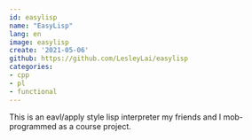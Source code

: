 ```yaml
---
id: easylisp
name: "EasyLisp"
lang: en
image: easylisp
create: '2021-05-06'
github: https://github.com/LesleyLai/easylisp
categories:
- cpp
- pl
- functional
---
```


This is an eavl/apply style lisp interpreter my friends and I mob-programmed as a course project.